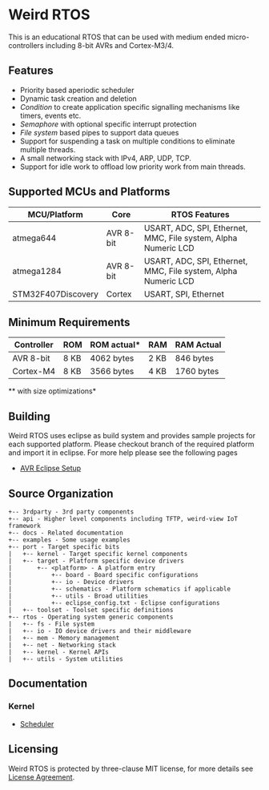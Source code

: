 Weird RTOS
==========
This is an educational RTOS that can be used with medium ended micro-controllers including 8-bit AVRs and Cortex-M3/4.

## Features
- Priority based aperiodic scheduler
- Dynamic task creation and deletion
- *Condition* to create application specific signalling mechanisms like timers, events etc.
- *Semaphore* with optional specific interrupt protection
- *File system* based pipes to support data queues
- Support for suspending a task on multiple conditions to eliminate multiple threads.
- A small networking stack with IPv4, ARP, UDP, TCP.
- Support for idle work to offload low priority work from main threads.

## Supported MCUs and Platforms
| MCU/Platform | Core | RTOS Features |
| ------------ | ---- | -------- |
| atmega644 | AVR 8-bit | USART, ADC, SPI, Ethernet, MMC, File system, Alpha Numeric LCD |
| atmega1284 | AVR 8-bit | USART, ADC, SPI, Ethernet, MMC, File system, Alpha Numeric LCD |
| STM32F407Discovery | Cortex | USART, SPI, Ethernet |

## Minimum Requirements
| Controller | ROM | ROM actual* | RAM | RAM Actual |
| ---------- | --- | ---------- | --- | ---------- |
| AVR 8-bit | 8 KB | 4062 bytes | 2 KB | 846 bytes |
| Cortex-M4 | 8 KB | 3566 bytes | 4 KB | 1760 bytes |

** with size optimizations*

## Building
Weird RTOS uses eclipse as build system and provides sample projects for each supported platform. Please checkout branch of the required platform and import it in eclipse. For more help please see the following pages
- [AVR Eclipse Setup](weird-rtos/blob/master/docs/build/AVR-ECLIPSE.md)

## Source Organization
```
+-- 3rdparty - 3rd party components
+-- api - Higher level components including TFTP, weird-view IoT framework
+-- docs - Related documentation
+-- examples - Some usage examples
+-- port - Target specific bits
|   +-- kernel - Target specific kernel components
|   +-- target - Platform specific device drivers
|       +-- <platform> - A platform entry
|           +-- board - Board specific configurations
|           +-- io - Device drivers
|           +-- schematics - Platform schematics if applicable
|           +-- utils - Broad utilities
|           +-- eclipse_config.txt - Eclipse configurations
|   +-- toolset - Toolset specific definitions
+-- rtos - Operating system generic components
|   +-- fs - File system
|   +-- io - IO device drivers and their middleware
|   +-- mem - Memory management
|   +-- net - Networking stack
|   +-- kernel - Kernel APIs
|   +-- utils - System utilities
```

## Documentation
### Kernel
- [Scheduler](weird-rtos/blob/master/docs/kernel/SCHEDULER.md)

## Licensing
Weird RTOS is protected by three-clause MIT license, for more details see [License Agreement](LICENSE.md).